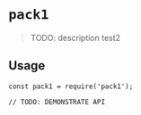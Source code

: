 # `pack1`

> TODO: description test2

## Usage

```
const pack1 = require('pack1');

// TODO: DEMONSTRATE API
```
